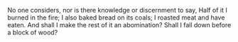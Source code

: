 No one considers, nor is there knowledge or discernment to say, Half of it I burned in the fire; I also baked bread on its coals; I roasted meat and have eaten. And shall I make the rest of it an abomination? Shall I fall down before a block of wood?
